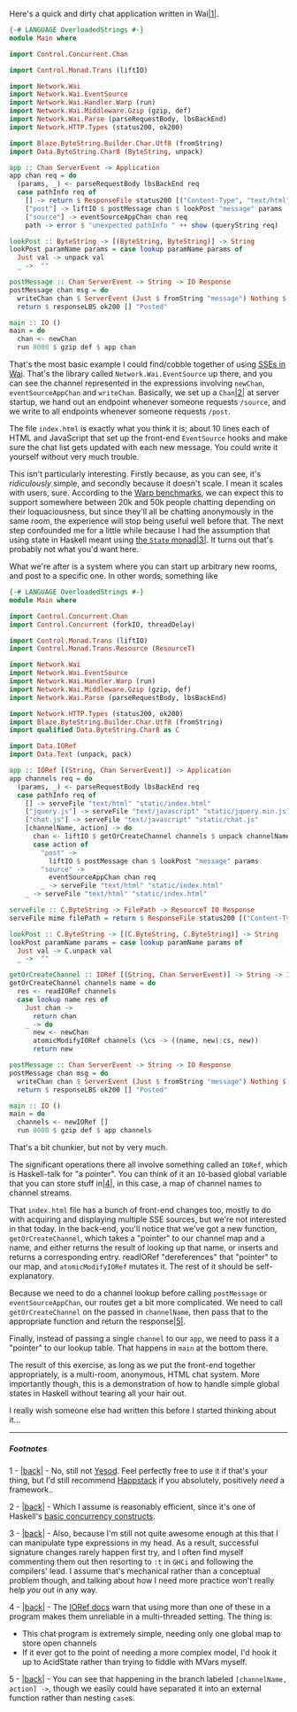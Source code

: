 Here's a quick and dirty chat application written in Wai<a name="note-Tue-Apr-16-133808EDT-2013"></a>[|1|](#foot-Tue-Apr-16-133808EDT-2013).

```haskell
{-# LANGUAGE OverloadedStrings #-}
module Main where

import Control.Concurrent.Chan

import Control.Monad.Trans (liftIO)

import Network.Wai
import Network.Wai.EventSource
import Network.Wai.Handler.Warp (run)
import Network.Wai.Middleware.Gzip (gzip, def)
import Network.Wai.Parse (parseRequestBody, lbsBackEnd)
import Network.HTTP.Types (status200, ok200)

import Blaze.ByteString.Builder.Char.Utf8 (fromString)
import Data.ByteString.Char8 (ByteString, unpack)

app :: Chan ServerEvent -> Application
app chan req = do
  (params, _) <- parseRequestBody lbsBackEnd req
  case pathInfo req of
    [] -> return $ ResponseFile status200 [("Content-Type", "text/html")] "static/index.html" Nothing
    ["post"] -> liftIO $ postMessage chan $ lookPost "message" params
    ["source"] -> eventSourceAppChan chan req
    path -> error $ "unexpected pathInfo " ++ show (queryString req)

lookPost :: ByteString -> [(ByteString, ByteString)] -> String
lookPost paramName params = case lookup paramName params of
  Just val -> unpack val
  _ ->  ""

postMessage :: Chan ServerEvent -> String -> IO Response
postMessage chan msg = do
  writeChan chan $ ServerEvent (Just $ fromString "message") Nothing $ [fromString msg]
  return $ responseLBS ok200 [] "Posted"

main :: IO ()
main = do  
  chan <- newChan
  run 8000 $ gzip def $ app chan
```

That's the most basic example I could find/cobble together of using [SSEs in Wai](https://github.com/yesodweb/wai/tree/master/wai-eventsource). That's the library called `Network.Wai.EventSource` up there, and you can see the channel represented in the expressions involving `newChan`, `eventSourceAppChan` and `writeChan`. Basically, we set up a `Chan`<a name="note-Tue-Apr-16-133913EDT-2013"></a>[|2|](#foot-Tue-Apr-16-133913EDT-2013) at server startup, we hand out an endpoint whenever someone requests `/source`, and we write to all endpoints whenever someone requests `/post`.

The file `index.html` is exactly what you think it is; about 10 lines each of HTML and JavaScript that set up the front-end `EventSource` hooks and make sure the chat list gets updated with each new message. You could write it yourself without very much trouble.

This isn't particularly interesting. Firstly because, as you can see, it's *ridiculously* simple, and secondly because it doesn't scale. I mean it scales with users, sure. According to the [Warp benchmarks](http://www.yesodweb.com/blog/2011/03/preliminary-warp-cross-language-benchmarks), we can expect this to support somewhere between 20k and 50k people chatting depending on their loquaciousness, but since they'll all be chatting anonymously in the same room, the experience will stop being useful well before that. The next step confounded me for a little while because I had the assumption that using state in Haskell meant using [the `State` monad](http://www.haskell.org/haskellwiki/State_Monad)<a name="note-Tue-Apr-16-134338EDT-2013"></a>[|3|](#foot-Tue-Apr-16-134338EDT-2013). It turns out that's probably not what you'd want here.

What we're after is a system where you can start up arbitrary new rooms, and post to a specific one. In other words, something like

```haskell
{-# LANGUAGE OverloadedStrings #-}
module Main where

import Control.Concurrent.Chan
import Control.Concurrent (forkIO, threadDelay)

import Control.Monad.Trans (liftIO)
import Control.Monad.Trans.Resource (ResourceT)

import Network.Wai
import Network.Wai.EventSource
import Network.Wai.Handler.Warp (run)
import Network.Wai.Middleware.Gzip (gzip, def)
import Network.Wai.Parse (parseRequestBody, lbsBackEnd)

import Network.HTTP.Types (status200, ok200)
import Blaze.ByteString.Builder.Char.Utf8 (fromString)
import qualified Data.ByteString.Char8 as C

import Data.IORef
import Data.Text (unpack, pack)

app :: IORef [(String, Chan ServerEvent)] -> Application
app channels req = do
  (params, _) <- parseRequestBody lbsBackEnd req
  case pathInfo req of
    [] -> serveFile "text/html" "static/index.html"
    ["jquery.js"] -> serveFile "text/javascript" "static/jquery.min.js"
    ["chat.js"] -> serveFile "text/javascript" "static/chat.js"
    [channelName, action] -> do
      chan <- liftIO $ getOrCreateChannel channels $ unpack channelName
      case action of
        "post" -> 
          liftIO $ postMessage chan $ lookPost "message" params
        "source" -> 
          eventSourceAppChan chan req
        _ -> serveFile "text/html" "static/index.html"
    _ -> serveFile "text/html" "static/index.html"

serveFile :: C.ByteString -> FilePath -> ResourceT IO Response
serveFile mime filePath = return $ ResponseFile status200 [("Content-Type", mime)] filePath Nothing

lookPost :: C.ByteString -> [(C.ByteString, C.ByteString)] -> String
lookPost paramName params = case lookup paramName params of
  Just val -> C.unpack val
  _ ->  ""

getOrCreateChannel :: IORef [(String, Chan ServerEvent)] -> String -> IO (Chan ServerEvent)
getOrCreateChannel channels name = do
  res <- readIORef channels
  case lookup name res of
    Just chan -> 
      return chan
    _ -> do
      new <- newChan
      atomicModifyIORef channels (\cs -> ((name, new):cs, new))
      return new

postMessage :: Chan ServerEvent -> String -> IO Response
postMessage chan msg = do
  writeChan chan $ ServerEvent (Just $ fromString "message") Nothing $ [fromString msg]
  return $ responseLBS ok200 [] "Posted"

main :: IO ()
main = do
  channels <- newIORef []
  run 8000 $ gzip def $ app channels
```

That's a bit chunkier, but not by very much.

The significant operations there all involve something called an `IORef`, which is Haskell-talk for "a pointer". You can think of it an `IO`-based global variable that you can store stuff in<a name="note-Tue-Apr-16-134413EDT-2013"></a>[|4|](#foot-Tue-Apr-16-134413EDT-2013), in this case, a map of channel names to channel streams.

That `index.html` file has a bunch of front-end changes too, mostly to do with acquiring and displaying multiple SSE sources, but we're not interested in that today. In the back-end, you'll notice that we've got a new function, `getOrCreateChannel`, which takes a "pointer" to our channel map and a name, and either returns the result of looking up that name, or inserts and returns a corresponding entry. readIORef "dereferences" that "pointer" to our map, and `atomicModifyIORef` mutates it. The rest of it should be self-explanatory.

Because we need to do a channel lookup before calling `postMessage` or `eventSourceAppChan`, our routes get a bit more complicated. We need to call `getOrCreateChannel` on the passed in `channelName`, then pass that to the appropriate function and return the response<a name="note-Tue-Apr-16-134535EDT-2013"></a>[|5|](#foot-Tue-Apr-16-134535EDT-2013).

Finally, instead of passing a single `channel` to our `app`, we need to pass it a "pointer" to our lookup table. That happens in `main` at the bottom there.

The result of this exercise, as long as we put the front-end together appropriately, is a multi-room, anonymous, HTML chat system. More importantly though, this is a demonstration of how to handle simple global states in Haskell without tearing all your hair out.

I really wish someone else had written this before I started thinking about it...


* * *
##### Footnotes

1 - <a name="foot-Tue-Apr-16-133808EDT-2013"></a>[|back|](#note-Tue-Apr-16-133808EDT-2013) - No, still not [Yesod](http://www.yesodweb.com/). Feel perfectly free to use it if that's your thing, but I'd still recommend [Happstack](http://www.happstack.com/page/view-page-slug/1/happstack) if you absolutely, positively *need* a framework..

2 - <a name="foot-Tue-Apr-16-133913EDT-2013"></a>[|back|](#note-Tue-Apr-16-133913EDT-2013) - Which I assume is reasonably efficient, since it's one of Haskell's [basic concurrency constructs](http://www.haskell.org/ghc/docs/latest/html/libraries/base/Control-Concurrent-Chan.html).

3 - <a name="foot-Tue-Apr-16-134338EDT-2013"></a>[|back|](#note-Tue-Apr-16-134338EDT-2013) - Also, because I'm still not quite awesome enough at this that I can manipulate type expressions in my head. As a result, successful signature changes rarely happen first try, and I often find myself commenting them out then resorting to `:t` in `GHCi` and following the compilers' lead. I assume that's mechanical rather than a conceptual problem though, and talking about how I need more practice won't really help *you* out in any way.

4 - <a name="foot-Tue-Apr-16-134413EDT-2013"></a>[|back|](#note-Tue-Apr-16-134413EDT-2013) - The [IORef docs](http://www.haskell.org/ghc/docs/latest/html/libraries/base/Data-IORef.html#v:atomicModifyIORef) warn that using more than one of these in a program makes them unreliable in a multi-threaded setting. The thing is: 
  
- This chat program is extremely simple, needing only one global map to store open channels
- If it ever got to the point of needing a more complex model, I'd hook it up to AcidState rather than trying to fiddle with MVars myself.

5 - <a name="foot-Tue-Apr-16-134535EDT-2013"></a>[|back|](#note-Tue-Apr-16-134535EDT-2013) - You can see that happening in the branch labeled `[channelName, action] ->`, though we easily could have separated it into an external function rather than nesting `case`s.
